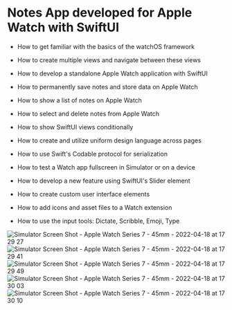 
# Notes App developed for Apple Watch with SwiftUI

* How to get familiar with the basics of the watchOS framework

* How to create multiple views and navigate between these views

* How to develop a standalone Apple Watch application with SwiftUI

* How to permanently save notes and store data on Apple Watch

* How to show a list of notes on Apple Watch

* How to select and delete notes from Apple Watch

* How to show SwiftUI views conditionally

* How to create and utilize uniform design language across pages

* How to use Swift's Codable protocol for serialization

* How to test a Watch app fullscreen in Simulator or on a device

* How to develop a new feature using SwiftUI's Slider element

* How to create custom user interface elements

* How to add icons and asset files to a Watch extension

* How to use the input tools: Dictate, Scribble, Emoji, Type

![Simulator Screen Shot - Apple Watch Series 7 - 45mm - 2022-04-18 at 17 29 27](https://user-images.githubusercontent.com/9380512/163823878-c1e7edf9-8cab-4e37-8b15-74aceb7c9da4.png)
![Simulator Screen Shot - Apple Watch Series 7 - 45mm - 2022-04-18 at 17 29 41](https://user-images.githubusercontent.com/9380512/163823886-781589cc-e822-4ec7-851f-446c35982c81.png)
![Simulator Screen Shot - Apple Watch Series 7 - 45mm - 2022-04-18 at 17 29 49](https://user-images.githubusercontent.com/9380512/163823895-00e43284-2452-4abe-bbbb-3bb98872bd30.png)
![Simulator Screen Shot - Apple Watch Series 7 - 45mm - 2022-04-18 at 17 30 03](https://user-images.githubusercontent.com/9380512/163823911-4d9f69dc-b83b-4198-9573-d8bcfbcb7489.png)
![Simulator Screen Shot - Apple Watch Series 7 - 45mm - 2022-04-18 at 17 30 10](https://user-images.githubusercontent.com/9380512/163823920-46f9f6a6-f09b-490e-8790-41fda14983e5.png)




